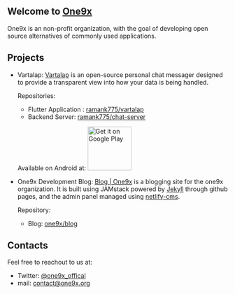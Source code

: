 ## Welcome to [One9x](https://www.one9x.org)

One9x is an non-profit organization, with the goal of developing open source alternatives of commonly used applications.


## Projects
- Vartalap: [Vartalap](https://vartalap.one9x.org) is an open-source personal chat messager designed to provide a transparent view into how your data is being handled.
  
  Repositories:
    - Flutter Application : [ramank775/vartalap](https://github.com/ramank775/vartalap)
    - Backend Server: [ramank775/chat-server](https://github.com/ramank775/chat-server)
  
  Available on Android at:
  <a href='https://play.google.com/store/apps/details?id=com.one9x.vartalap'><img alt='Get it on Google Play' src='https://play.google.com/intl/en_us/badges/static/images/badges/en_badge_web_generic.png' width="100" /></a>
 
- One9x Development Blog: [Blog | One9x](https://blog.one9x.org) is a blogging site for the one9x organization. 
  It is built using JAMstack powered by [Jekyll](https://github.com/jekyll/jekyll) through github pages, and the admin panel managed using [netlify-cms](https://github.com/netlify/netlify-cms).
  
  
  Repository:
    - Blog: [one9x/blog](https://github.com/one9x/blog)
    
## Contacts
Feel free to reachout to us at:
- Twitter: [@one9x_offical](https://twitter.com/one9x_offical)
- mail: [contact@one9x.org](mailto:contact@one9x.org)
